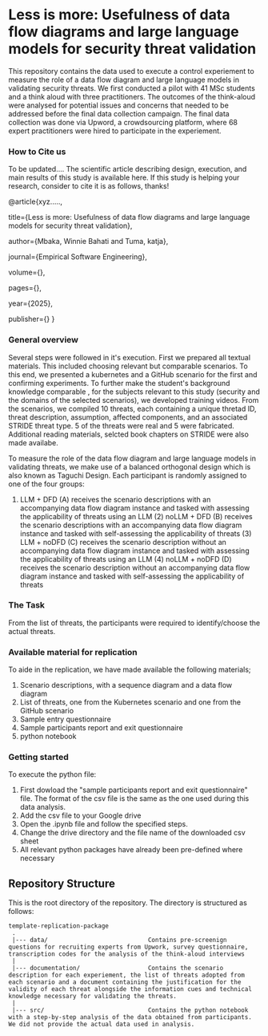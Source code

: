 # Less is more: Usefulness of data flow diagrams and large language models for security threat validation
This repository contains the data used to execute a control experiement to measure the role of a data flow diagram and large language models in validating security threats. We first conducted a pilot with 41 MSc students and a think aloud with three practitioners. The outcomes of the think-aloud were analysed for potential issues and concerns that needed to be addressed before the final data collection campaign. The final data collection was done via Upword, a crowdsourcing platform, where 68 expert practitioners were hired to participate in the experiement.

### How to Cite us
To be updated....
The scientific article describing design, execution, and main results of this study is available here.
If this study is helping your research, consider to cite it is as follows, thanks!

@article{xyz.....,

  title={Less is more: Usefulness of data flow diagrams and large language models for security threat validation},
  
  author={Mbaka, Winnie Bahati and Tuma, katja},
  
  journal={Empirical Software Engineering},
  
  volume={},
  
  pages={},
  
  year={2025},
  
  publisher={}
}

### General overview
Several steps were followed in it's execution. 
First we prepared all textual materials. This included choosing relevant but comparable scenarios. To this end, we presented a kubernetes and a GitHub scenario for the first and confirming experiments. To further make the student's background knowledge comparable , for the subjects relevant to this study (security and the domains of the selected scenarios), we developed training videos.
From the scenarios, we compiled 10 threats, each containing a unique thretad ID, threat description, assumption, affected components, and an associated STRIDE threat type. 5 of the threats were real and 5 were fabricated.
Additional reading materials, selcted book chapters on STRIDE were also made availabe.

To measure the role of the data flow diagram and large language models in validating threats, we make use of a balanced orthogonal design which is also known as Taguchi Design. Each participant
is randomly assigned to one of the four groups:

1) LLM + DFD (A) receives the scenario descriptions with an accompanying data flow diagram instance and tasked with assessing the applicability of threats using an LLM
(2) noLLM + DFD (B) receives the scenario descriptions with an accompanying data flow diagram instance and tasked with self-assessing the applicability of threats
(3) LLM + noDFD (C) receives the scenario description without an accompanying data flow diagram instance and tasked with assessing the applicability of threats using an LLM
(4) noLLM + noDFD (D) receives the scenario description without an accompanying data flow diagram instance and tasked with self-assessing the applicability of threats

### The Task
From the list of threats, the participants were required to identify/choose the actual threats.


### Available material for replication
To aide in the replication, we have made available the following materials;
1. Scenario descriptions, with a sequence diagram and a data flow diagram
2. List of threats, one from the Kubernetes scenario and one from the GitHub scenario
3. Sample entry questionnaire
4. Sample participants report and exit questionnaire
5. python notebook




### Getting started
To execute the python file:
1. First dowload the "sample participants report and exit questionnaire" file. The format of the csv file is the same as the one used during this data analysis.
2. Add the csv file to your Google drive
3. Open the .ipynb file and follow the specified steps. 
4. Change the drive directory and the file name of the downloaded csv sheet 
5. All relevant python packages have already been pre-defined where necessary



## Repository Structure
This is the root directory of the repository. The directory is structured as follows:

    template-replication-package
     .
     |--- data/                            Contains pre-screenign questions for recruiting experts from Upwork, survey questionnaire, transcription codes for the analysis of the think-aloud interviews
     |
     |--- documentation/                   Contains the scenario description for each experiement, the list of threats adopted from each scenario and a document containing the justification for the validity of each threat alongside the information cues and technical knowledge necessary for validating the threats.
     |
     |--- src/                             Contains the python notebook with a step-by-step analysis of the data obtained from participants. We did not provide the actual data used in analysis. 
    
    
     
                         
  



